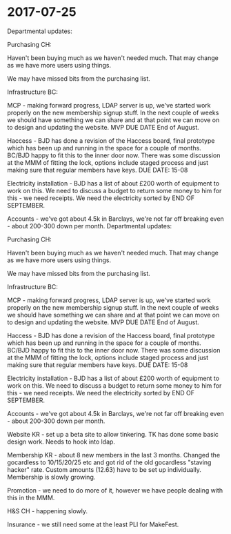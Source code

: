 # 2017-07-25
Departmental updates:

Purchasing CH:

Haven't been buying much as we haven't needed much. That may change as we have more users using things.

We may have missed bits from the purchasing list.

Infrastructure BC:

MCP - making forward progress, LDAP server is up, we've started work properly on the new membership signup stuff. In the next couple of weeks we should have something we can share and at that point we can move on to design and updating the website. MVP DUE DATE End of August.

Haccess - BJD has done a revision of the Haccess board, final prototype which has been up and running in the space for a couple of months. BC/BJD happy to fit this to the inner door now. There was some discussion at the MMM of fitting the lock, options include staged process and just making sure that regular members have keys. DUE DATE: 15-08

Electricity installation - BJD has a list of about £200 worth of equipment to work on this. We need to discuss a budget to return some money to him for this - we need receipts. We need the electricity sorted by END OF SEPTEMBER.

Accounts - we've got about 4.5k in Barclays, we're not far off breaking even - about 200-300 down per month.
Departmental updates:

Purchasing CH:

Haven't been buying much as we haven't needed much. That may change as we have more users using things.

We may have missed bits from the purchasing list.

Infrastructure BC:

MCP - making forward progress, LDAP server is up, we've started work properly on the new membership signup stuff. In the next couple of weeks we should have something we can share and at that point we can move on to design and updating the website. MVP DUE DATE End of August.

Haccess - BJD has done a revision of the Haccess board, final prototype which has been up and running in the space for a couple of months. BC/BJD happy to fit this to the inner door now. There was some discussion at the MMM of fitting the lock, options include staged process and just making sure that regular members have keys. DUE DATE: 15-08

Electricity installation - BJD has a list of about £200 worth of equipment to work on this. We need to discuss a budget to return some money to him for this - we need receipts. We need the electricity sorted by END OF SEPTEMBER.

Accounts - we've got about 4.5k in Barclays, we're not far off breaking even - about 200-300 down per month.

Website KR - set up a beta site to allow tinkering. TK has done some basic design work. Needs to hook into ldap.

Membership KR - about 8 new members in the last 3 months. Changed the gocardless to 10/15/20/25 etc and got rid of the old gocardless "staving hacker" rate. Custom amounts (12.63) have to be set up individually. Membership is slowly growing.

Promotion - we need to do more of it, however we have people dealing with this in the MMM.

H&S CH - happening slowly.

Insurance - we still need some at the least PLI for MakeFest.
